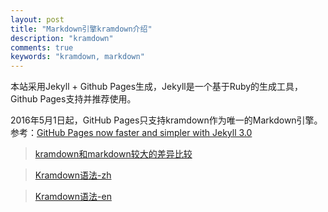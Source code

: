 ```yaml
---
layout: post
title: "Markdown引擎kramdown介绍"
description: "kramdown"
comments: true
keywords: "kramdown, markdown"
---
```


本站采用Jekyll + Github Pages生成，Jekyll是一个基于Ruby的生成工具，Github Pages支持并推荐使用。

2016年5月1日起，GitHub Pages只支持kramdown作为唯一的Markdown引擎。<br>
参考：[GitHub Pages now faster and simpler with Jekyll 3.0](https://github.blog/2016-02-01-github-pages-now-faster-and-simpler-with-jekyll-3-0/)



> [kramdown和markdown较大的差异比较](https://gohom.win/2015/11/06/Kramdown-note/)

> [Kramdown语法-zh](http://www.albertbamboo.cn/markdown/2018/01/20/kramdown.html#3%E5%86%85%E8%81%94%E4%BB%A3%E7%A0%81inline-code)

> [Kramdown语法-en](https://kramdown.gettalong.org/quickref.html)


